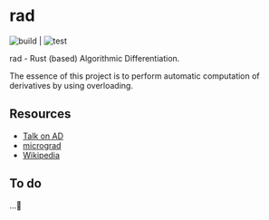 # rad
![build](https://github.com/hidal00p/rad/actions/workflows/build.yml/badge.svg) | ![test](https://github.com/hidal00p/rad/actions/workflows/test.yml/badge.svg)

rad - Rust (based) Algorithmic Differentiation.

The essence of this project is to perform automatic computation of derivatives
by using overloading.

## Resources
* [Talk on AD](https://www.youtube.com/watch?v=ne99laPUxN4)
* [micrograd](https://github.com/karpathy/micrograd)
* [Wikipedia](https://en.wikipedia.org/wiki/Automatic_differentiation)

## To do
...
